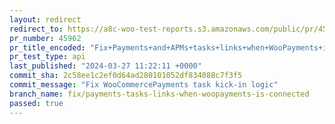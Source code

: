 ```yaml
---
layout: redirect
redirect_to: https://a8c-woo-test-reports.s3.amazonaws.com/public/pr/45962/api/index.html
pr_number: 45962
pr_title_encoded: "Fix+Payments+and+APMs+tasks+links+when+WooPayments+is+connected"
pr_test_type: api
last_published: "2024-03-27 11:22:11 +0000"
commit_sha: 2c58ee1c2ef0d64ad280101052df834088c7f3f5
commit_message: "Fix WooCommercePayments task kick-in logic"
branch_name: fix/payments-tasks-links-when-woopayments-is-connected
passed: true
---
```

